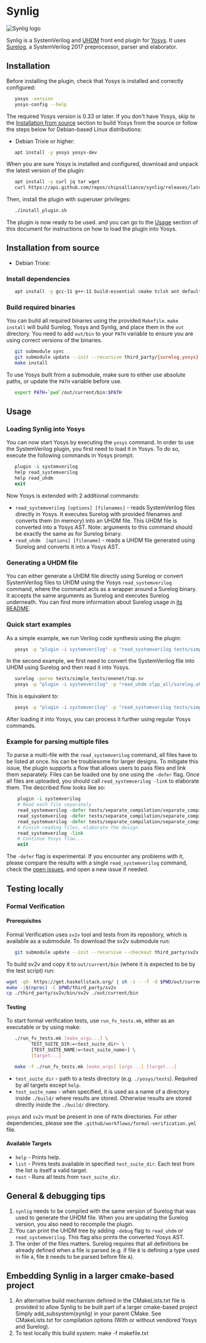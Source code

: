 # Synlig

![Synlig logo](images/synlig-logo.svg)

Synlig is a SystemVerilog and [UHDM](https://github.com/chipsalliance/UHDM) front end plugin for [Yosys](https://github.com/YosysHQ/yosys). 
It uses [Surelog](https://github.com/chipsalliance/Surelog), a SystemVerilog 2017 preprocessor, parser and elaborator.

## Installation

Before installing the plugin, check that Yosys is installed and correctly configured:

<!-- name="check-yosys" -->
``` bash
   yosys -version
   yosys-config --help
```

The required Yosys version is 0.33 or later.
If you don't have Yosys, skip to the [Installation from source](#installation-from-source) section to build Yosys from the source or follow the steps below for Debian-based Linux distributions:

* Debian Trixie or higher:

<!-- name="install-yosys-debian" -->
``` bash
   apt install -y yosys yosys-dev
```

When you are sure Yosys is installed and configured, download and unpack the latest version of the plugin:

<!-- name="download-plugin" -->
``` bash
   apt install -y curl jq tar wget
   curl https://api.github.com/repos/chipsalliance/synlig/releases/latest | jq -r '.assets | .[] | select(.name | startswith("synlig-plugin-debian")) | .browser_download_url' | xargs wget -O - | tar -xz
```

Then, install the plugin with superuser privileges:

<!-- name="install-plugin" -->
``` bash
   ./install_plugin.sh
```
The plugin is now ready to be used. and you can go to the [Usage](#usage) section of this document for instructions on how to load the plugin into Yosys.

## Installation from source

* Debian Trixie:

### Install dependencies

<!-- name="dependencies" -->
``` bash
   apt install -y gcc-11 g++-11 build-essential cmake tclsh ant default-jre swig google-perftools libgoogle-perftools-dev python3 python3-dev python3-pip uuid uuid-dev tcl-dev flex libfl-dev git pkg-config libreadline-dev bison libffi-dev wget python3-orderedmultidict
```

### Build required binaries

You can build all required binaries using the provided `Makefile`.
`make install` will build Surelog, Yosys and Synlig, and place them in the `out` directory.
You need to add `out/bin` to your `PATH` variable to ensure you are using correct versions of the binaries.

<!-- name="build-binaries" -->
``` bash
   git submodule sync
   git submodule update --init --recursive third_party/{surelog,yosys}
   make install
```

To use Yosys built from a submodule, make sure to either use absolute paths, or update the `PATH` variable before use.

<!-- name="path-setup" -->
``` bash
   export PATH=`pwd`/out/current/bin:$PATH
```

## Usage

### Loading Synlig into Yosys

You can now start Yosys by executing the `yosys` command.
In order to use the SystemVerilog plugin, you first need to load it in Yosys. To do so, execute the following commands in Yosys prompt:

<!-- name="load-plugin" -->
``` tcl
   plugin -i systemverilog
   help read_systemverilog
   help read_uhdm
   exit
```

Now Yosys is extended with 2 additional commands:

* `read_systemverilog [options] [filenames]` - reads SystemVerilog files directly in Yosys. 
It executes Surelog with provided filenames and converts them (in memory) into an UHDM file. 
This UHDM file is converted into a Yosys AST. 
Note: arguments to this command should be exactly the same as for Surelog binary.
* `read_uhdm  [options] [filename]` - reads a UHDM file generated using Surelog and converts it into a Yosys AST.

### Generating a UHDM file

You can either generate a UHDM file directly using Surelog or convert SystemVerilog files to UHDM using the Yosys `read_systemverilog` command, where the command acts as a wrapper around a Surelog binary. 
It accepts the same arguments as Surelog and executes Surelog underneath. 
You can find more information about Surelog usage in [its README](https://github.com/chipsalliance/Surelog#usage).

### Quick start examples

As a simple example, we run Verilog code synthesis using the plugin:

<!-- name="example-verilog" -->
``` bash
   yosys -p "plugin -i systemverilog" -p "read_systemverilog tests/simple_tests/onenet/top.sv"
```

In the second example, we first need to convert the SystemVerilog file into UHDM using Surelog and then read it into Yosys.

<!-- name="example-uhdm-ver1" -->
``` bash
   surelog -parse tests/simple_tests/onenet/top.sv
   yosys -p "plugin -i systemverilog" -p "read_uhdm slpp_all/surelog.uhdm"
```

This is equivalent to:

<!-- name="example-uhdm-ver2" -->
``` bash
   yosys -p "plugin -i systemverilog" -p "read_systemverilog tests/simple_tests/onenet/top.sv"
```

After loading it into Yosys, you can process it further using regular Yosys commands.

### Example for parsing multiple files

To parse a multi-file with the `read_systemverilog` command, all files have to be listed at once. 
his can be troublesome for larger designs. 
To mitigate this issue, the plugin supports a flow that allows users to pass files and link them separately. 
Files can be loaded one by one using the `-defer` flag. 
Once all files are uploaded, you should call `read_systemverilog -link` to elaborate them. 
The described flow looks like so:

<!-- name="example-multiple-files" -->
``` tcl
    plugin -i systemverilog
    # Read each file separately
    read_systemverilog -defer tests/separate_compilation/separate_compilation.v
    read_systemverilog -defer tests/separate_compilation/separate_compilation_buf.sv
    read_systemverilog -defer tests/separate_compilation/separate_compilation_pkg.sv
    # Finish reading files, elaborate the design
    read_systemverilog -link
    # Continue Yosys flow...
    exit
```

The `-defer` flag is experimental.
If you encounter any problems with it, please compare the results with a single `read_systemverilog` command, check the [open issues](https://github.com/chipsalliance/synlig/issues), and open a new issue if needed.

## Testing locally

### Formal Verification

#### Prerequisites

Formal Verification uses `sv2v` tool and tests from its repository, which is available as a submodule.
To download the sv2v submodule run:

<!-- name="sv2v-update" -->
``` bash
   git submodule update --init --recursive --checkout third_party/sv2v
```

To build sv2v and copy it to `out/current/bin` (where it is expected to be by the test script) run:

<!-- name="sv2v-build" -->
``` bash
wget -qO- https://get.haskellstack.org/ | sh -s - -f -d $PWD/out/current/bin
make -j$(nproc) -C $PWD/third_party/sv2v
cp ./third_party/sv2v/bin/sv2v ./out/current/bin
```

#### Testing

To start formal verification tests, use `run_fv_tests.mk`, either as an executable or by using make:

<!-- name="run-fv-tests-exec" -->
``` bash
   ./run_fv_tests.mk [make_args...] \
         TEST_SUITE_DIR:=<test_suite_dir> \
         [TEST_SUITE_NAME:=<test_suite_name>] \
         [target...]
```

<!-- name="run-fv-tests-make" -->
``` bash
   make -f ./run_fv_tests.mk [make_args] [args...] [target...]
```

* `test_suite_dir` - path to a tests directory (e.g. `./yosys/tests`). Required by all targets except `help`.
* `test_suite_name` - when specified, it is used as a name of a directory inside `./build/` where results are stored. Otherwise results are stored directly inside the `./build/` directory.

`yosys` and `sv2v` must be present in one of `PATH` directories.
For other dependencies, please see the `.github/workflows/formal-verification.yml` file.

#### Available Targets

* ``help`` - Prints help.
* ``list`` - Prints tests available in specified ``test_suite_dir``. Each test from the list is itself a valid target.
* ``test`` - Runs all tests from ``test_suite_dir``.

## General & debugging tips

1. `synlig` needs to be compiled with the same version of Surelog that was used to generate the UHDM file. 
When you are updating the Surelog version, you also need to recompile the plugin.
1. You can print the UHDM tree by adding `-debug` flag to `read_uhdm` or `read_systemverilog`. 
This flag also prints the converted Yosys AST.
1. The order of the files matters. Surelog requires that all definitions be already defined when a file is parsed (e.g. if file `B` is defining a type used in file `A`, file `B` needs to be parsed before file `A`).


## Embedding Synlig in a larger cmake-based project

1. An alternative build mechanism defined in the CMakeLists.txt file is provided to allow Synlig to be built part of a larger cmake-based project
Simply add_subsystem(synlig) in your parent CMake. See CMakeLists.txt for compilation options (With or without vendored Yosys and Surelog).
1. To test locally this build system: make -f makefile.txt


